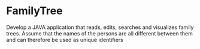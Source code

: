 # FamilyTree
Develop a JAVA application that reads, edits, searches and visualizes family trees. Assume that the names of the persons are all different between them and can therefore be used as unique identifiers

